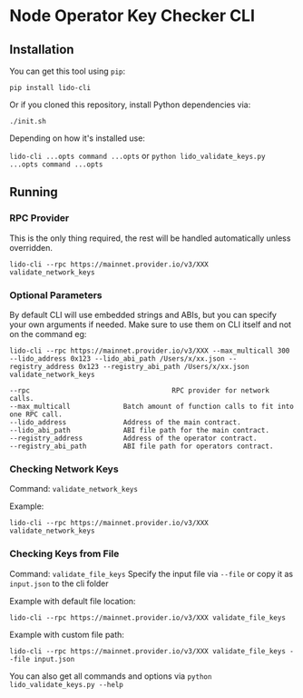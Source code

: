 # Node Operator Key Checker CLI

## Installation

You can get this tool using `pip`:

```
pip install lido-cli
```

Or if you cloned this repository, install Python dependencies via:

```
./init.sh
```

Depending on how it's installed use:

`lido-cli ...opts command ...opts` or `python lido_validate_keys.py ...opts command ...opts`

## Running

### RPC Provider

This is the only thing required, the rest will be handled automatically unless overridden.

```
lido-cli --rpc https://mainnet.provider.io/v3/XXX validate_network_keys
```

### Optional Parameters

By default CLI will use embedded strings and ABIs, but you can specify your own arguments if needed. Make sure to use them on CLI itself and not on the command eg:

```
lido-cli --rpc https://mainnet.provider.io/v3/XXX --max_multicall 300 --lido_address 0x123 --lido_abi_path /Users/x/xx.json --registry_address 0x123 --registry_abi_path /Users/x/xx.json validate_network_keys
```

```
--rpc                                   RPC provider for network calls.
--max_multicall				Batch amount of function calls to fit into one RPC call.
--lido_address				Address of the main contract.
--lido_abi_path				ABI file path for the main contract.
--registry_address			Address of the operator contract.
--registry_abi_path			ABI file path for operators contract.
```

### Checking Network Keys

Command: `validate_network_keys`

Example:

```
lido-cli --rpc https://mainnet.provider.io/v3/XXX validate_network_keys
```

### Checking Keys from File

Command: `validate_file_keys`
Specify the input file via `--file` or copy it as `input.json` to the cli folder

Example with default file location:

```
lido-cli --rpc https://mainnet.provider.io/v3/XXX validate_file_keys
```

Example with custom file path:

```
lido-cli --rpc https://mainnet.provider.io/v3/XXX validate_file_keys --file input.json
```

You can also get all commands and options via `python lido_validate_keys.py --help`
